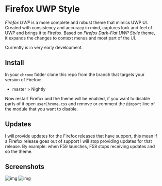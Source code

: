 # Firefox UWP Style

*Firefox UWP* is a more complete and robust theme that mimics UWP UI. Created with consistency and accuracy in mind, captures look and feel of UWP and brings it to Firefox. Based on *Firefox Dark-Flat UWP Style* theme, it expands the changes to context menus and most part of the UI.

Currently is in very early development.

## Install

In your `chrome` folder clone this repo from the branch that targets your version of Firefox:
- master > Nightly

Now restart Firefox and the theme will be enabled, if you want to disable parts of it open `userChrome.css` and remove or comment the `@import` line of the module that you want to disable.

## Updates

I will provide updates for the Firefox releases that have support, this mean if a Firefox release goes out of support I will stop providing updates for that release. By example: when F59 launches, F58 stops receiving updates and so the theme.

## Screenshots

![img](https://puu.sh/zjMCd/0280547365.png)
![img](https://puu.sh/zjMEr/143cceb18f.png)
